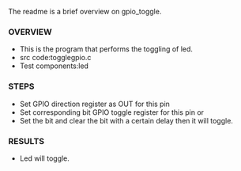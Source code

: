  
The readme is a brief overview on gpio_toggle.

### OVERVIEW
  * This is the program that performs the toggling of led.
  * src code:togglegpio.c
  * Test components:led
	
### STEPS
  * Set GPIO direction register as OUT for this pin
  * Set corresponding bit GPIO toggle register for this pin or
  * Set the bit and clear the bit with a certain delay then it will toggle.

### RESULTS
  * Led will toggle.
  
